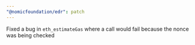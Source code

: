 ```yaml
---
"@nomicfoundation/edr": patch
---
```


Fixed a bug in `eth_estimateGas` where a call would fail because the nonce was being checked
